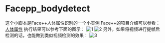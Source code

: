 # Facepp_bodydetect
这个小脚本是Face++人体属性识别的一个小实例
Face++的项目介绍可以参看：[人体属性](https://www.faceplusplus.com.cn/body-attributes/)
执行结果可以参考下面的图示：
![1](https://github.com/lianbo2006/Facepp_bodydetect/blob/master/result_example/1.png)
![2](https://github.com/lianbo2006/Facepp_bodydetect/blob/master/result_example/2.png)
另外，如果将视频进行提帧后检测的话，也能做到类似视频检测的效果：
![3](https://github.com/lianbo2006/Facepp_bodydetect/blob/master/result_example/3.gif)

